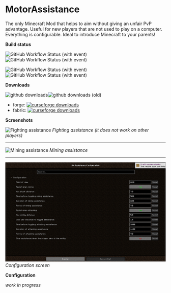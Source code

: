 # MotorAssistance

The only Minecraft Mod that helps to aim without giving an unfair PvP advantage. Useful for new players that are
not used to play on a computer. Everything is configurable. Ideal to introduce Minecraft to your parents!

**Build status**

![GitHub Workflow Status (with event)](https://img.shields.io/github/actions/workflow/status/lilmods/aim-assistance/build-fabric.yml?style=for-the-badge&logo=gradle&label=fabric%20build)![GitHub Workflow Status (with event)](https://img.shields.io/github/actions/workflow/status/lilmods/aim-assistance/release-fabric.yml?style=for-the-badge&logo=flatpak&logoColor=white&label=fabric%20release)

![GitHub Workflow Status (with event)](https://img.shields.io/github/actions/workflow/status/lilmods/aim-assistance/build-forge.yml?style=for-the-badge&logo=gradle&label=forge%20build)![GitHub Workflow Status (with event)](https://img.shields.io/github/actions/workflow/status/lilmods/aim-assistance/release-forge.yml?style=for-the-badge&logo=flatpak&logoColor=white&label=forge%20release)

**Downloads**

![github downloads](https://img.shields.io/github/downloads/lilmods/aim-assistance/total.svg?label=Github%20downloads&logo=github&style=for-the-badge)![github downloads (old)](https://img.shields.io/github/downloads/lilgallon/aimassistancemod/total.svg?label=Github%20downloads%20(old%20repo)&logo=github&style=for-the-badge)

- forge: [![curseforge downloads](http://cf.way2muchnoise.eu/full_399201_downloads.svg)](https://www.curseforge.com/minecraft/mc-mods/aim-assistance)
- fabric: [![curseforge downloads](http://cf.way2muchnoise.eu/full_676747_downloads.svg)](https://www.curseforge.com/minecraft/mc-mods/aim-assistance-fabric)

**Screenshots**

![Fighting assistance](.github/assets/motorassistance-fighting.gif)
_Fighting assistance (it does not work on other players)_

---

![Mining assistance](.github/assets/motorassistance-mining.gif)
_Mining assistance_

---

![MotorAssistance config](.github/assets/motorassistance-config.png)
_Configuration screen_

**Configuration**

_work in progress_
